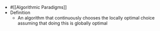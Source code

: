 - #[[Algorithmic Paradigms]]
- Definition
	- An algorithm that continuously chooses the locally optimal  choice assuming that doing this is globally optimal